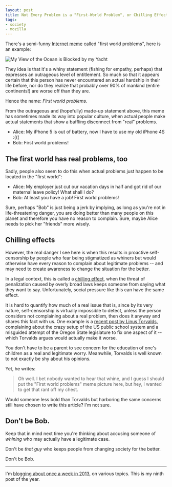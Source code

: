 ```yaml
---
layout: post
title: Not Every Problem is a "First-World Problem", or Chilling Effects of Social Pressure
tags:
- society
- mozilla
---
```


There's a semi-funny [Internet meme](http://en.wikipedia.org/wiki/Internet_meme) called "first world problems", here is an example:

![My View of the Ocean is Blocked by my Yacht](/media/2013/fwp.jpg)

They idea is that it's a whiny statement (fishing for empathy, perhaps) that expresses an outrageous level of entitlement. So much so that it appears certain that this person has never encountered an actual hardship in their life before, nor do they realize that probably over 90% of mankind (entire continents!) are worse off than they are.

Hence the name: *First world problems.*

From the outrageous and (hopefully) made-up statement above, this meme has sometimes made its way into popular culture, when actual people make actual statements that show a baffling disconnect from "real" problems.

* Alice: My iPhone 5 is out of battery, now I have to use my old iPhone 4S :(((
* Bob: First world problems!


## The first world has real problems, too
Sadly, people also seem to do this when actual problems just happen to be located in the "first world":

* Alice: My employer just cut our vacation days in half and got rid of our maternal leave policy! What shall I do?
* Bob: At least you have a job! First world problems!

Sure, perhaps "Bob" is just being a jerk by implying, as long as you're not in life-threatening danger, you are doing better than many people on this planet and therefore you have no reason to complain. Sure, maybe Alice needs to pick her "friends" more wisely.


## Chilling effects

However, the real danger I see here is when this results in proactive self-censorship by people who fear being stigmatized as whiners but would otherwise have every reason to complain about legitimate problems -- and may need to create awareness to change the situation for the better.

In a legal context, this is called a [chilling effect](http://en.wikipedia.org/wiki/Chilling_effect_%28law%29), when the threat of penalization caused by overly broad laws keeps someone from saying what they want to say. Unfortunately, social pressure like this can have the same effect.

It is hard to quantify how much of a real issue that is, since by its very nature, self-censorship is virtually impossible to detect, unless the person considers not complaining about a real problem, then does it anyway and shares this fact with us. One example is a [recent post by Linus Torvalds](https://plus.google.com/+LinusTorvalds/posts/J1NCgKQi55X), complaining about the crazy setup of the US public school system and a misguided attempt of the Oregon State legislature to fix one aspect of it -- which Torvalds argues would actually make it worse.

You don't have to be a parent to see concern for the education of one's children as a real and legitimate worry. Meanwhile, Torvalds is well known to not exactly be shy about his opinions.

Yet, he writes:

> Oh well. I bet nobody wanted to hear that whine, and I guess I should put the "First world problems" meme picture here, but hey, I wanted to get that rant off my chest.

Would someone less bold than Torvalds but harboring the same concerns still have chosen to write this article? I'm not sure.

## Don't be Bob.

Keep that in mind next time you're thinking about accusing someone of *whining* who may actually have a legitimate case.

Don't be *that guy* who keeps people from changing society for the better.

Don't be Bob.

---

I'm [blogging about once a week in 2013][challenge], on various topics. This is my ninth post of the year.

[challenge]: /2013/01/07/writing-challenge-accepted/
